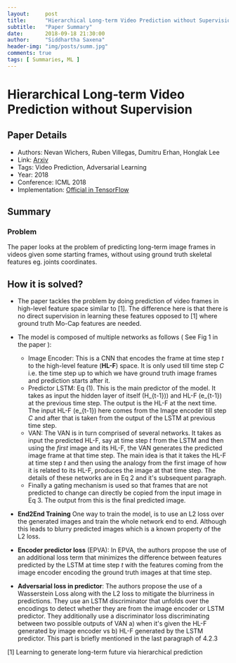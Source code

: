 ```yaml
---
layout:     post
title:      "Hierarchical Long-term Video Prediction without Supervision"
subtitle:   "Paper Summary"
date:       2018-09-18 21:30:00
author:     "Siddhartha Saxena"
header-img: "img/posts/summ.jpg"
comments: true
tags: [ Summaries, ML ]
--- 
```


# Hierarchical Long-term Video Prediction without Supervision

## Paper Details

* Authors: Nevan Wichers, Ruben Villegas, Dumitru Erhan, Honglak Lee
* Link: [Arxiv](https://arxiv.org/pdf/1806.04768.pdf)
* Tags: Video Prediction, Adversarial Learning
* Year: 2018
* Conference: ICML 2018
* Implementation: [Official in TensorFlow](https://github.com/brain-research/long-term-video-prediction-without-supervision)

## Summary

### Problem 

The paper looks at the problem of predicting long-term image frames in videos given some starting frames, without using ground truth
skeletal features eg. joints coordinates.

## How it is solved?

* The paper tackles the problem by doing prediction of video frames in high-level feature space similar to [1]. The difference
here is that there is no direct supervision in learning these features opposed to [1] where ground truth Mo-Cap features are
needed.
* The model is composed of multiple networks as follows ( See Fig 1 in the paper ):
    * Image Encoder: This is a CNN that encodes the frame at time step *t* to the high-level feature (**HL-F**) space. It is only used till time
step *C* i.e. the time step up to which we have ground truth image frames and prediction starts after it.
    * Predictor LSTM: Eq (1). This is the main predictor of the model. It takes as input the hidden layer of itself (H_{t-1})) and HL-F (e_{t-1}) at the previous time step. The output is the HL-F at the next time. The input HL-F (e_{t-1}) here comes from the Image encoder
till step *C* and after that is taken from the output of the LSTM at previous time step. 
    * VAN: The VAN is in turn comprised of several networks. It takes as input the predicted HL-F, say at time step *t* 
from the LSTM and then using the *first* image and its HL-F, the VAN generates the predicted image frame at that time step.
The main idea is that it takes the HL-F at time step *t* and then using the analogy from the first image of how it is related to its HL-F, produces the image at that time step. The details of these networks are in Eq 2 and it's subsequent paragraph.
   * Finally a gating mechanism is used so that frames that are not predicted to change can directly be copied from the input image in Eq 3. The output from this is the final predicted image.

* **End2End Training** One way to train the model, is to use an L2 loss over the generated images and train the whole network
end to end. Although this leads to blurry predicted images which is a known property of the L2 loss.
* **Encoder predictor loss** (EPVA): In EPVA, the authors propose the use of an additional loss term that minimizes the difference between features predicted by the LSTM at time step *t* with the features coming from the image encoder encoding the ground truth images at that time step.
* **Adversarial loss in predictor**: The authors propose the use of a Wasserstein Loss along with the L2 loss to mitigate the blurriness in predictions. They use an LSTM discriminator that unfolds over the encodings to detect whether they are from the image encoder or LSTM predictor. They additionally use a discriminator loss discriminating between two possible outputs of VAN a) when it's given the HL-F generated by image encoder vs b) HL-F generated by the LSTM predictor. This part is briefly mentioned in the last paragraph of 4.2.3

[1] Learning to generate long-term future via hierarchical prediction

